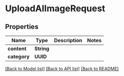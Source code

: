 # UploadAIImageRequest

## Properties

Name | Type | Description | Notes
------------ | ------------- | ------------- | -------------
**content** | **String** |  | 
**category** | **UUID** |  | 

[[Back to Model list]](../README.md#documentation-for-models) [[Back to API list]](../README.md#documentation-for-api-endpoints) [[Back to README]](../README.md)


